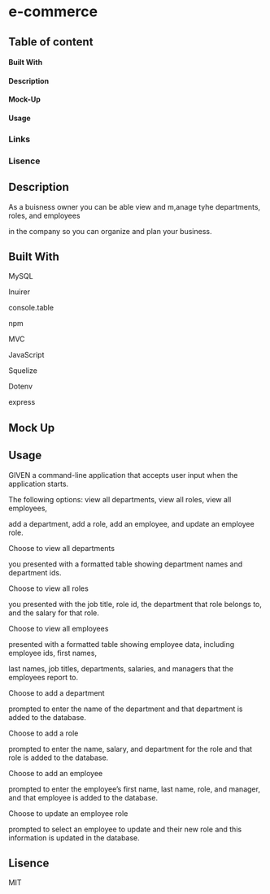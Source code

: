 # e-commerce

## Table of content

#### Built With

#### Description

#### Mock-Up 

#### Usage

### Links

### Lisence 

## Description

As a buisness owner you can be able view and m,anage tyhe departments, roles, and employees 

in  the company so you can organize and plan your business.

## Built With

MySQL

Inuirer

console.table

npm

MVC

JavaScript

Squelize

Dotenv

express

## Mock Up


## Usage 

GIVEN a command-line application that accepts user input when the application starts.

The following options: view all departments, view all roles, view all employees,

add a department, add a role, add an employee, and update an employee role.

Choose to view all departments

you presented with a formatted table showing department names and department ids.

Choose to view all roles

you presented with the job title, role id, the department that role belongs to, and the salary for that role.

Choose to view all employees

presented with a formatted table showing employee data, including employee ids, first names, 

last names, job titles, departments, salaries, and managers that the employees report to.

Choose to add a department

prompted to enter the name of the department and that department is added to the database.

Choose to add a role

prompted to enter the name, salary, and department for the role and that role is added to the database.

Choose to add an employee

prompted to enter the employee’s first name, last name, role, and manager, and that employee is added to the database.

Choose to update an employee role

prompted to select an employee to update and their new role and this information is updated in the database.


## Lisence 

MIT




